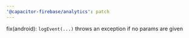 ```yaml
---
'@capacitor-firebase/analytics': patch
---
```


fix(android): `logEvent(...)` throws an exception if no params are given
